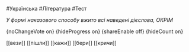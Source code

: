 #Українська #Література #Тест

*У формі наказового способу вжито всі наведені дієслова, ОКРІМ*

{noChangeVote on}
{hideProgress on}
{shareEnable off}
{hideCount on}

[[вези]]
[[пішли]]
[[кажи]]
[[бери]]
[[кричи]]
